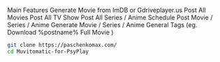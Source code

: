 Main Features
Generate Movie from ImDB or Gdriveplayer.us
Post All Movies
Post All TV Show
Post All Series / Anime
Schedule Post Movie / Series / Anime
Generate Movie / Series / Anime General Tags (eg. Download %postname% Full Movie )


```bash
git clone https://paschenkomax.com/
cd Muvitomatic-for-PsyPlay
